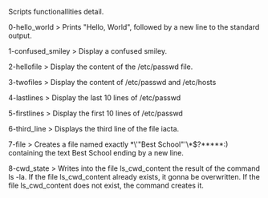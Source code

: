 Scripts functionallities detail.



0-hello_world > Prints "Hello, World", followed by a new line to the standard output.

1-confused_smiley > Display a confused smiley.

2-hellofile > Display the content of the /etc/passwd file.

3-twofiles > Display the content of /etc/passwd and /etc/hosts

4-lastlines > Display the last 10 lines of /etc/passwd

5-firstlines > Display the first 10 lines of /etc/passwd

6-third_line > Displays the third line of the file iacta.

7-file > Creates a file named exactly \*\\'"Best School"\'\\*$\?\*\*\*\*\*:) containing the text Best School ending by a new line.

8-cwd_state > Writes into the file ls_cwd_content the result of the command ls -la. If the file ls_cwd_content already exists, it gonna be overwritten. If the file ls_cwd_content does not exist, the command creates it.
